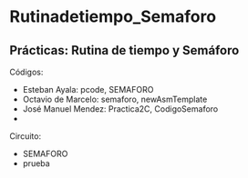 # Rutinadetiempo_Semaforo
Prácticas: Rutina de tiempo y Semáforo
-
Códigos:
- Esteban Ayala: pcode, SEMAFORO
- Octavio de Marcelo: semaforo, newAsmTemplate
- José Manuel Mendez: Practica2C, CodigoSemaforo
-
Circuito:
- SEMAFORO
- prueba
